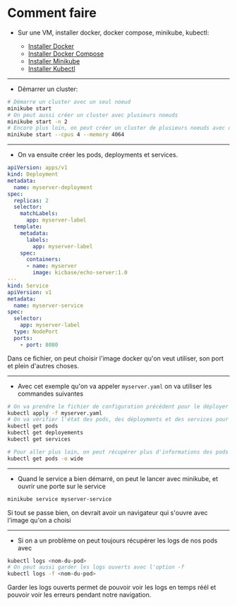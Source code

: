 # Comment faire

- Sur une VM, installer docker, docker compose, minikube, kubectl:

    - [Installer Docker](https://www.digitalocean.com/community/tutorials/how-to-install-and-use-docker-on-ubuntu-22-04)
    - [Installer Docker Compose](https://www.digitalocean.com/community/tutorials/how-to-install-and-use-docker-compose-on-ubuntu-22-04)
    - [Installer Minikube](https://minikube.sigs.k8s.io/docs/start)
    - [Installer Kubectl](https://kubernetes.io/docs/tasks/tools/install-kubectl-linux/)

---

- Démarrer un cluster:

```sh
# Démarre un cluster avec un seul noeud
minikube start
# On peut aussi créer un cluster avec plusieurs noeuds
minikube start -n 2
# Encore plus loin, on peut créer un cluster de plusieurs noeuds avec des ressources cpu et ram définis
minikube start --cpus 4 --memory 4064
```

---

- On va ensuite créer les pods, deployments et services.

```yaml
apiVersion: apps/v1
kind: Deployment
metadata:
  name: myserver-deployment
spec:
  replicas: 2
  selector:
    matchLabels:
      app: myserver-label
  template:
    metadata:
      labels:
        app: myserver-label
    spec:
      containers:
      - name: myserver
        image: kicbase/echo-server:1.0
---
kind: Service
apiVersion: v1
metadata:
  name: myserver-service
spec:
  selector:
    app: myserver-label
  type: NodePort
  ports:
    - port: 8080
```

Dans ce fichier, on peut choisir l'image docker qu'on veut utiliser, son port et plein d'autres choses.

---

- Avec cet exemple qu'on va appeler `myserver.yaml` on va utiliser les commandes suivantes

```sh
# On va prendre le fichier de configuration précédent pour le déployer
kubectl apply -f myserver.yaml
# On va vérifier l'état des pods, des déployments et des services pour voir si ils démarrent bien
kubectl get pods
kubectl get deployements
kubectl get services

# Pour aller plus loin, on peut récupérer plus d'informations des pods avec
kubectl get pods -o wide
```

---

- Quand le service a bien démarré, on peut le lancer avec minikube, et ouvrir une porte sur le service

```sh
minikube service myserver-service
```

Si tout se passe bien, on devrait avoir un navigateur qui s'ouvre avec l'image qu'on a choisi

---

- Si on a un problème on peut toujours récupérer les logs de nos pods avec

```sh
kubectl logs <nom-du-pod>
# On peut aussi garder les logs ouverts avec l'option -f
kubectl logs -f <nom-du-pod>
```

Garder les logs ouverts permet de pouvoir voir les logs en temps réél et pouvoir voir les erreurs pendant notre navigation.
